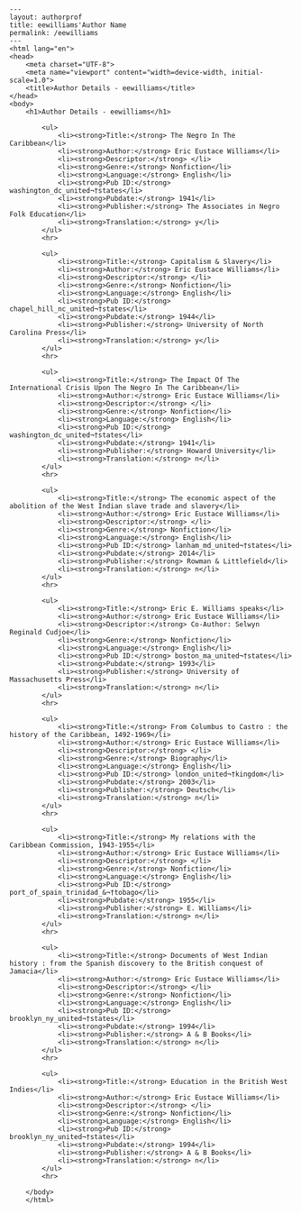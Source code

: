 
    ---
    layout: authorprof
    title: eewilliams'Author Name 
    permalink: /eewilliams
    ---
    <html lang="en">
    <head>
        <meta charset="UTF-8">
        <meta name="viewport" content="width=device-width, initial-scale=1.0">
        <title>Author Details - eewilliams</title>
    </head>
    <body>
        <h1>Author Details - eewilliams</h1>
        
            <ul>
                <li><strong>Title:</strong> The Negro In The Caribbean</li>
                <li><strong>Author:</strong> Eric Eustace Williams</li>
                <li><strong>Descriptor:</strong> </li>
                <li><strong>Genre:</strong> Nonfiction</li>
                <li><strong>Language:</strong> English</li>
                <li><strong>Pub ID:</strong> washington_dc_united¬†states</li>
                <li><strong>Pubdate:</strong> 1941</li>
                <li><strong>Publisher:</strong> The Associates in Negro Folk Education</li>
                <li><strong>Translation:</strong> y</li>
            </ul>
            <hr>
            
            <ul>
                <li><strong>Title:</strong> Capitalism & Slavery</li>
                <li><strong>Author:</strong> Eric Eustace Williams</li>
                <li><strong>Descriptor:</strong> </li>
                <li><strong>Genre:</strong> Nonfiction</li>
                <li><strong>Language:</strong> English</li>
                <li><strong>Pub ID:</strong> chapel_hill_nc_united¬†states</li>
                <li><strong>Pubdate:</strong> 1944</li>
                <li><strong>Publisher:</strong> University of North Carolina Press</li>
                <li><strong>Translation:</strong> y</li>
            </ul>
            <hr>
            
            <ul>
                <li><strong>Title:</strong> The Impact Of The International Crisis Upon The Negro In The Caribbean</li>
                <li><strong>Author:</strong> Eric Eustace Williams</li>
                <li><strong>Descriptor:</strong> </li>
                <li><strong>Genre:</strong> Nonfiction</li>
                <li><strong>Language:</strong> English</li>
                <li><strong>Pub ID:</strong> washington_dc_united¬†states</li>
                <li><strong>Pubdate:</strong> 1941</li>
                <li><strong>Publisher:</strong> Howard University</li>
                <li><strong>Translation:</strong> n</li>
            </ul>
            <hr>
            
            <ul>
                <li><strong>Title:</strong> The economic aspect of the abolition of the West Indian slave trade and slavery</li>
                <li><strong>Author:</strong> Eric Eustace Williams</li>
                <li><strong>Descriptor:</strong> </li>
                <li><strong>Genre:</strong> Nonfiction</li>
                <li><strong>Language:</strong> English</li>
                <li><strong>Pub ID:</strong> lanham_md_united¬†states</li>
                <li><strong>Pubdate:</strong> 2014</li>
                <li><strong>Publisher:</strong> Rowman & Littlefield</li>
                <li><strong>Translation:</strong> n</li>
            </ul>
            <hr>
            
            <ul>
                <li><strong>Title:</strong> Eric E. Williams speaks</li>
                <li><strong>Author:</strong> Eric Eustace Williams</li>
                <li><strong>Descriptor:</strong> Co-Author: Selwyn Reginald Cudjoe</li>
                <li><strong>Genre:</strong> Nonfiction</li>
                <li><strong>Language:</strong> English</li>
                <li><strong>Pub ID:</strong> boston_ma_united¬†states</li>
                <li><strong>Pubdate:</strong> 1993</li>
                <li><strong>Publisher:</strong> University of Massachusetts Press</li>
                <li><strong>Translation:</strong> n</li>
            </ul>
            <hr>
            
            <ul>
                <li><strong>Title:</strong> From Columbus to Castro : the history of the Caribbean, 1492-1969</li>
                <li><strong>Author:</strong> Eric Eustace Williams</li>
                <li><strong>Descriptor:</strong> </li>
                <li><strong>Genre:</strong> Biography</li>
                <li><strong>Language:</strong> English</li>
                <li><strong>Pub ID:</strong> london_united¬†kingdom</li>
                <li><strong>Pubdate:</strong> 2003</li>
                <li><strong>Publisher:</strong> Deutsch</li>
                <li><strong>Translation:</strong> n</li>
            </ul>
            <hr>
            
            <ul>
                <li><strong>Title:</strong> My relations with the Caribbean Commission, 1943-1955</li>
                <li><strong>Author:</strong> Eric Eustace Williams</li>
                <li><strong>Descriptor:</strong> </li>
                <li><strong>Genre:</strong> Nonfiction</li>
                <li><strong>Language:</strong> English</li>
                <li><strong>Pub ID:</strong> port_of_spain_trinidad_&¬†tobago</li>
                <li><strong>Pubdate:</strong> 1955</li>
                <li><strong>Publisher:</strong> E. Williams</li>
                <li><strong>Translation:</strong> n</li>
            </ul>
            <hr>
            
            <ul>
                <li><strong>Title:</strong> Documents of West Indian history : from the Spanish discovery to the British conquest of Jamacia</li>
                <li><strong>Author:</strong> Eric Eustace Williams</li>
                <li><strong>Descriptor:</strong> </li>
                <li><strong>Genre:</strong> Nonfiction</li>
                <li><strong>Language:</strong> English</li>
                <li><strong>Pub ID:</strong> brooklyn_ny_united¬†states</li>
                <li><strong>Pubdate:</strong> 1994</li>
                <li><strong>Publisher:</strong> A & B Books</li>
                <li><strong>Translation:</strong> n</li>
            </ul>
            <hr>
            
            <ul>
                <li><strong>Title:</strong> Education in the British West Indies</li>
                <li><strong>Author:</strong> Eric Eustace Williams</li>
                <li><strong>Descriptor:</strong> </li>
                <li><strong>Genre:</strong> Nonfiction</li>
                <li><strong>Language:</strong> English</li>
                <li><strong>Pub ID:</strong> brooklyn_ny_united¬†states</li>
                <li><strong>Pubdate:</strong> 1994</li>
                <li><strong>Publisher:</strong> A & B Books</li>
                <li><strong>Translation:</strong> n</li>
            </ul>
            <hr>
            
        </body>
        </html>
        